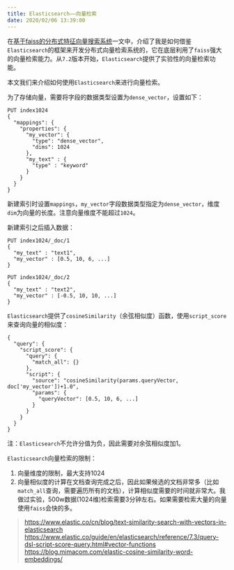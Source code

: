 ```yaml
---
title: Elasticsearch——向量检索
date: 2020/02/06 13:39:00
---
```


在[基于faiss的分布式特征向量搜索系统][1]一文中，介绍了我是如何借鉴`Elasticsearch`的框架来开发分布式向量检索系统的，它在底层利用了`faiss`强大的向量检索能力。从`7.2`版本开始，`Elasticsearch`提供了实验性的向量检索功能。

本文我们来介绍如何使用`Elasticsearch`来进行向量检索。

<!-- more -->

为了存储向量，需要将字段的数据类型设置为`dense_vector`，设置如下：

```
PUT index1024
{
  "mappings": {
    "properties": {
      "my_vector": {
        "type": "dense_vector",
        "dims": 1024
      },
      "my_text" : {
        "type" : "keyword"
      }
    }
  }
}
```

新建索引时设置`mappings`，`my_vector`字段数据类型指定为`dense_vector`，维度`dim`为向量的长度。注意向量维度不能超过`1024`。

新建索引之后插入数据：

```
PUT index1024/_doc/1
{
  "my_text" : "text1",
  "my_vector" : [0.5, 10, 6, ...]
}

PUT index1024/_doc/2
{
  "my_text" : "text2",
  "my_vector" : [-0.5, 10, 10, ...]
}
```

`Elasticsearch`提供了`cosineSimilarity`（余弦相似度）函数，使用`script_score`来查询向量的相似度：

```
{
  "query": {
    "script_score": {
      "query": {
        "match_all": {}
      },
      "script": {
        "source": "cosineSimilarity(params.queryVector, doc['my_vector'])+1.0",
        "params": {
          "queryVector": [0.5, 10, 6, ...]
        }
      }
    }
  }
}
```

注：`Elasticsearch`不允许分值为负，因此需要对余弦相似度加1。

`Elasticsearch`向量检索的限制：

1. 向量维度的限制，最大支持1024
2. 向量相似度的计算在文档查询完成之后，因此如果候选的文档非常多（比如`match_all`查询，需要遍历所有的文档），计算相似度需要的时间就非常大。我做过实验，500w数据(1024维)检索需要3分钟左右。如果需要检索大量的向量使用`faiss`会快的多。



































[1]: articles/Java/基于faiss的分布式特征向量搜索系统.html




> https://www.elastic.co/cn/blog/text-similarity-search-with-vectors-in-elasticsearch
> https://www.elastic.co/guide/en/elasticsearch/reference/7.3/query-dsl-script-score-query.html#vector-functions
> https://blog.mimacom.com/elastic-cosine-similarity-word-embeddings/

